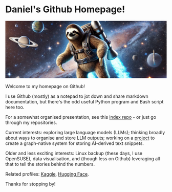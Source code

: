 # Daniel's Github Homepage!

 ![alt text](images/banners/1.webp)

 Welcome to my homepage on Github!

 I use Github (mostly) as a notepad to jot down and share markdown documentation, but there's the odd useful Python program and Bash script here too. 

 For a somewhat organised presentation, see this [index repo](https://github.com/danielrosehill/My-Github-Repo-Index) - or just go through my repositories. 

 Current interests: exploring large language models (LLMs); thinking broadly about ways to organise and store LLM outputs; working on a [project](https://github.com/danielrosehill/My-LLM-KM-Idea) to create a graph-native system for storing AI-derived text snippets.

 Older and less exciting interests: Linux backup (these days, I use OpenSUSE), data visualisation, and (though less on Github) leveraging all that to tell the stories behind the numbers.

 Related profiles: [Kaggle](https://www.kaggle.com/datasets/danielrosehill), [Hugging Face](https://huggingface.co/danielrosehill).

 Thanks for stopping by!
